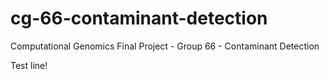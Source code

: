 # cg-66-contaminant-detection
Computational Genomics Final Project - Group 66 - Contaminant Detection

Test line!
